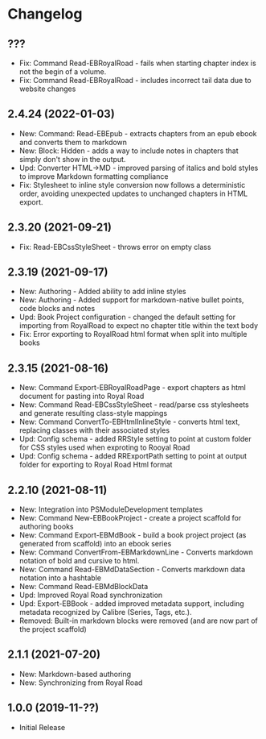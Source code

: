 ﻿# Changelog

## ???

+ Fix: Command Read-EBRoyalRoad - fails when starting chapter index is not the begin of a volume.
+ Fix: Command Read-EBRoyalRoad - includes incorrect tail data due to website changes

## 2.4.24 (2022-01-03)

+ New: Command: Read-EBEpub - extracts chapters from an epub ebook and converts them to markdown
+ New: Block: Hidden - adds a way to include notes in chapters that simply don't show in the output.
+ Upd: Converter HTML->MD - improved parsing of italics and bold styles to improve Markdown formatting compliance
+ Fix: Stylesheet to inline style conversion now follows a deterministic order, avoiding unexpected updates to unchanged chapters in HTML export.

## 2.3.20 (2021-09-21)

+ Fix: Read-EBCssStyleSheet - throws error on empty class

## 2.3.19 (2021-09-17)

+ New: Authoring - Added ability to add inline styles
+ New: Authoring - Added support for markdown-native bullet points, code blocks and notes
+ Upd: Book Project configuration - changed the default setting for importing from RoyalRoad to expect no chapter title within the text body
+ Fix: Error exporting to RoyalRoad html format when split into multiple books

## 2.3.15 (2021-08-16)

+ New: Command Export-EBRoyalRoadPage - export chapters as html document for pasting into Royal Road
+ New: Command Read-EBCssStyleSheet - read/parse css stylesheets and generate resulting class-style mappings
+ New: Command ConvertTo-EBHtmlInlineStyle - converts html  text, replacing classes with their associated styles
+ Upd: Config schema - added RRStyle setting to point at custom folder for CSS styles used when exproting to Rooyal Road
+ Upd: Config schema - added RRExportPath setting to point at output folder for exporting to Royal Road Html format

## 2.2.10 (2021-08-11)

+ New: Integration into PSModuleDevelopment templates
+ New: Command New-EBBookProject - create a project scaffold for authoring books
+ New: Command Export-EBMdBook - build a book project project (as generated from scaffold) into an ebook series
+ New: Command ConvertFrom-EBMarkdownLine - Converts markdown notation of bold and cursive to html.
+ New: Command Read-EBMdDataSection - Converts markdown data notation into a hashtable
+ New: Command Read-EBMdBlockData
+ Upd: Improved Royal Road synchronization
+ Upd: Export-EBBook - added improved metadata support, including metadata recognized by Calibre (Series, Tags, etc.).
+ Removed: Built-in markdown blocks were removed (and are now part of the project scaffold)

## 2.1.1 (2021-07-20)

+ New: Markdown-based authoring
+ New: Synchronizing from Royal Road

## 1.0.0 (2019-11-??)

+ Initial Release